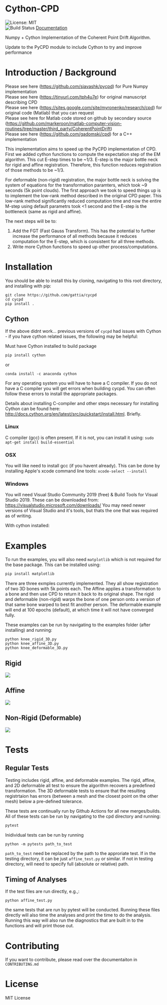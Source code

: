 # Cython-CPD
![License: MIT](https://img.shields.io/badge/License-MIT-blue.svg)<br>
![Build Status](https://github.com/gattia/cycpd/actions/workflows/python-package.yml/badge.svg)
[Documentation](https://anthonygattiphd.com/cycpd/)

Numpy + Cython Implementation of the Coherent Point Drift Algorithm.

Update to the PyCPD module to include Cython to try and improve performance 


# Introduction / Background

Please see here (https://github.com/siavashk/pycpd) for Pure Numpy implementation <br>
Please see here (https://tinyurl.com/tph4u7e) for original manuscript describing CPD <br>
Please see here (https://sites.google.com/site/myronenko/research/cpd) for original code (Matlab) that you can request <br>
Please see here for Matlab code stored on github by secondary source (https://github.com/markeroon/matlab-computer-vision-routines/tree/master/third_party/CoherentPointDrift)<br>
Please see here (https://github.com/gadomski/cpd) for a C++ implementation<br>


This implementation aims to speed up the PyCPD implementation of CPD. First we added cython functions to compute the expectation step of the EM algorithm. This cut E-step times to be ~1/3. E-step is the major bottle neck for rigid and affine registration. Therefore, this function reduces registration of those methods to be ~1/3.

For deformable (non-rigid) registration, the major bottle neck is solving the system of equations for the transformation paramters, which took ~9 seconds (5k point clouds). The first approach we took to speed things up is to implement the low-rank method described in the original CPD paper. This low-rank method significantly reduced computation time and now the entire M-step using default parametrs took <1 second and the E-step is the bottleneck (same as rigid and affine).


The next steps will be to: 

1. Add the FGT (Fast Gauss Transform). This has the potential to further increase the performance of all methods because it reduces computation for the E-step, which is consistent for all three methods. 
2. Write more Cython functions to speed up other process/computations. 


# Installation

You should be able to install this by cloning, navigating to this root directory, and installing with pip:

```
git clone https://github.com/gattia/cycpd
cd cycpd
pip install .
```

## Cython
If the above didnt work... previous versions of `cycpd` had issues with Cython - if you have cython related issues, the following may be helpful: 

Must have Cython installed to build package

```bash
pip install cython
```

or

```
conda install -c anaconda cython
```

For any operating system you will have to have a C compiler. If you do not have a C compiler you will get errors when building cycpd. You can often follow these errors to install the appropriate packages. 

Details about installing C-compiler and other steps necessary for installing Cython can be found here: http://docs.cython.org/en/latest/src/quickstart/install.html. Briefly. 

### Linux 
C compiler (gcc) is often present. If it is not, you can install it using: 
`sudo apt-get install build-essential`

### OSX
You will like need to install gcc (if you havent already). This can be done by installing Apple's xcode command line tools:
`xcode-select --install`

### Windows
You will need Visual Studio Community 2019 (free) & Build Tools for Visual Studio 2019. 
These can be downloaded from: https://visualstudio.microsoft.com/downloads/
You may need newer versions of Visual Studio and it's tools, but thats the one that was required as of writing. 


With cython installed:




# Examples

To run the examples, you will also need `matplotlib` which is not required for the base package. This can be installed using: 

```bash
pip install matplotlib
```


There are three exmples currently implemented. They all show registration of two 3D bones with 5k points each. The Affine applies a transformation to a bone and then use CPD to return it back to its original shape. The rigid and deformable (non-rigid) warps the bone of one person onto a version of that same bone warped to best fit another person. The deformable example will end at 100 epochs (default), at which time it will not have converged fully.

These examples can be run by navigating to the examples folder (after installing) and running: 

```
python knee_rigid_3D.py
python knee_affine_3D.py
python knee_deformable_3D.py
```

## Rigid
![](/gifs/Rigid_knee.gif)


## Affine
![](/gifs/Affine_knee.gif)


## Non-Rigid (Deformable)
![](/gifs/Deformable_knee.gif)


# Tests
## Regular Tests
Testing includes rigid, affine, and deformable examples. The rigid, affine, and 2D deformable all test to ensure the algorithm recovers a predefined transformation. The 3D deformable tests to ensure that the resulting registrtaion has errors (between a mesh and the closest point on the other mesh) below a pre-defined tolerance. 

These tests are continually run by Github Actions for all new merges/builds. All of these tests can be run by navigating to the cpd directory and running: 

```bash
pytest
```

Inidividual tests can be run by running 

```
python -m pytests path_to_test
```

`path_to_test` need be replaced by the path to the approriate test. If in the testing directory, it can be just `affine_test.py` or similar. If not in testing directory, will need to specify full (absolute or relative) path.


## Timing of Analyses
If the test files are run directly, e.g.,:

`python affine_test.py`

the same tests that are run by pytest will be conducted. Running these files directly will also time the analyses and print the time to do the analysis. Running this way will also run the diagnostics that are built in to the functions and will print those out. 

# Contributing
If you want to contribute, please read over the documentaiton in `CONTRIBUTING.md`

# License
MIT License

